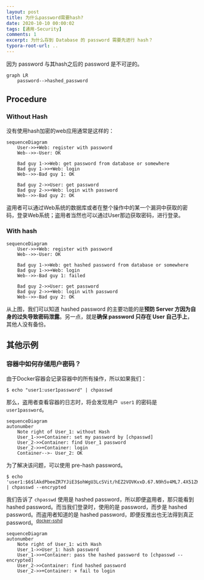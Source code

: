 ```yaml
---
layout: post
title: 为什么password需要hash?
date: 2020-10-10 00:00:02
tags: [通用-Security]
comments: 1
excerpt: 为什么存到 Database 的 password 需要先进行 hash？
typora-root-url: ..
---
```


因为 password 与其hash之后的 password 是不可逆的。

```mermaid
graph LR
    password-->hashed_password
```

## Procedure

### Without Hash

没有使用hash加密的web应用通常是这样的：

```mermaid
sequenceDiagram
    User->>+Web: register with password
    Web-->>-User: OK

	Bad guy 1->>Web: get password from database or somewhere
	Bad guy 1->>+Web: login 
	Web-->>-Bad guy 1: OK
	
	Bad guy 2->>User: get password
	Bad guy 2->>+Web: login with password
	Web-->>-Bad guy 2: OK
```

盗用者可以通过Web系统的数据库或者在整个操作中的某一个漏洞中获取的密码，登录Web系统；盗用者当然也可以通过User那边获取密码，进行登录。

### With hash

```mermaid
sequenceDiagram
    User->>+Web: register with password
    Web-->>-User: OK

	Bad guy 1->>Web: get hashed password from database or somewhere
	Bad guy 1->>+Web: login 
	Web-->>-Bad guy 1: failed
	
	Bad guy 2->>User: get password
	Bad guy 2->>+Web: login with password
	Web-->>-Bad guy 2: OK
```

从上图，我们可以知道 hashed password 的主要功能的是**预防 Server 方因为自身的过失导致密码泄露**。另一点，就是**确保 password 只存在 User 自己手上**，其他人没有备份。

## 其他示例

### 容器中如何存储用户密码？

由于Docker容器会记录容器中的所有操作，所以如果我们：

```shell
$ echo "user1:user1password" | chpasswd
```

那么，盗用者查看容器的日志时，将会发现用户` user1` 的密码是 `user1password`。

```mermaid
sequenceDiagram
autonumber
    Note right of User_1: without Hash
    User_1->>+Container: set my password by [chpasswd]
    User_2->>Container: find User_1 password
	User_2->>+Container: login
	Container-->- User_2: OK
```

为了解决该问题，可以使用 pre-hash password。

```shell
$ echo 'user1:$6$lAkdPbeeZR7YJiE3$ohWgU3LcSVit/hEZ2VOVKvxD.67.N9h5v4ML7.4X51ZK3kABbTPHkZUPzN9jxQQWXtkLctI0FJZR8CChIwz.S/' | chpasswd --encrypted
```

我们告诉了 `chpasswd`  使用是 hashed password，所以即便盗用者，那只能看到 hashed password。而当我们登录时，使用的是 password，而步是 hashed password。而盗用者知道的是 hashed password，即便反推出也无法得到真正 password。<sup>[docker-sshd](https://github.com/panubo/docker-sshd)</sup>

```mermaid
sequenceDiagram
autonumber
    Note right of User_1: with Hash
    User_1->>User_1: hash password
    User_1->>+Container: pass the hashed password to [chpasswd --encrypted]
    User_2->>Container: find hashed password
	User_2->>+Container: × fail to login
```

